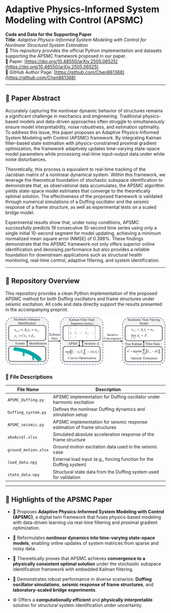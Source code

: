 # Adaptive Physics-Informed System Modeling with Control (APSMC)

**Code and Data for the Supporting Paper**  
**Title**: *Adaptive Physics-Informed System Modeling with Control for Nonlinear Structural System Estimation*  
📌 This repository provides the official Python implementation and datasets supporting the APSMC framework proposed in our paper.  
📎 Paper: [https://doi.org/10.48550/arXiv.2505.06525](https://doi.org/10.48550/arXiv.2505.06525)  
🔗 GitHub Author Page: [https://github.com/Chen861368](https://github.com/Chen861368)

---

## 📄 Paper Abstract

Accurately capturing the nonlinear dynamic behavior of structures remains a significant challenge in mechanics and engineering. Traditional physics-based models 
and data-driven approaches often struggle to simultaneously ensure model interpretability, noise robustness, and estimation optimality. To address this issue, this 
paper proposes an Adaptive Physics-Informed System Modeling with Control (APSMC) framework. 
By integrating Kalman filter-based state estimation with physics-constrained 
proximal gradient optimization, the framework adaptively updates time-varying state-space model parameters while processing real-time input–output data under white noise 
disturbances. 

Theoretically, this process is equivalent to real-time tracking of the Jacobian matrix of a nonlinear dynamical system.
Within this framework, we leverage the theoretical foundation of stochastic subspace identification to demonstrate that, as observational data accumulates, the 
APSMC algorithm yields state-space model estimates that converge to the theoretically optimal solution. The effectiveness of the proposed framework is validated 
through numerical simulations of a Duffing oscillator and the seismic response of a frame structure, as well as experimental tests on a scaled bridge model. 

Experimental results show that, under noisy conditions, APSMC successfully predicts 19 consecutive 10-second time series using only a single initial 10-second 
segment for model updating, achieving a minimum normalized mean square error (NMSE) of 0.398\%. These findings demonstrate that the APSMC framework not only 
offers superior online identification and denoising performance but also provides a reliable foundation for downstream applications such as structural health 
monitoring, real-time control, adaptive filtering, and system identification.

---

## 📁 Repository Overview

This repository provides a clean Python implementation of the proposed APSMC method for both Duffing oscillators and frame structures under seismic excitation. All code and data directly support the results presented in the accompanying preprint.

<p align="center">
  <img src="APSM.png" alt="APSM Method Flowchart" width="650"/>
</p>



### 📂 File Descriptions

| File Name            | Description |
|----------------------|-------------|
| `APSMC_Duffing.py`   | APSMC implementation for Duffing oscillator under harmonic excitation |
| `Duffing_system.py`  | Defines the nonlinear Duffing dynamics and simulation setup |
| `APSMC_seismic.py`   | APSMC implementation for seismic response estimation of frame structures |
| `absAccel.xlsx`      | Simulated absolute acceleration response of the frame structure |
| `ground_motion.xlsx` | Ground motion excitation data used in the seismic case |
| `load_data.npy`      | External load input (e.g., forcing function for the Duffing system) |
| `state_data.npy`     | Structural state data from the Duffing system used for validation |

---

## 📌 Highlights of the APSMC Paper

* 🧠 Proposes **Adaptive Physics-Informed System Modeling with Control (APSMC)**, a digital twin framework that fuses physics-based modeling with data-driven learning via real-time filtering and proximal gradient optimization.

* 🔁 Reformulates **nonlinear dynamics into time-varying state-space models**, enabling online updates of system matrices from sparse and noisy data.

* 📐 Theoretically proves that APSMC achieves **convergence to a physically consistent optimal solution** under the stochastic subspace identification framework with embedded Kalman filtering.

* 🧪 Demonstrates robust performance in diverse scenarios: **Duffing oscillator simulations**, **seismic response of frame structures**, and **laboratory-scaled bridge experiments**.

* ⚙️ Offers a **computationally efficient** and **physically interpretable** solution for structural system identification under uncertainty.




